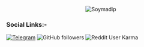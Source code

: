 <p align="center">
  <img src="assets/readme.gif" alt="Soymadip">
</p>

<!--
How to make this gif?
Easiest way:-

I made mine with https://bit.ly/GitPro07
Then i recorded my screen with OBS..
Now copy that file to android/iOS and convert to gif with any video tool. (I used inshot)
-->
### Social Links:-
<div align="left">

[![Telegram](https://img.shields.io/badge/Telegram-SD-blue?style=flat-square&logo-telegram)](https://telegram.me/anonymous7205)
![GitHub followers](https://img.shields.io/github/followers/soymadip?label=Soymadip&style=social)
![Reddit User Karma](https://img.shields.io/reddit/user-karma/link/AnonymousYT-?style=social)











